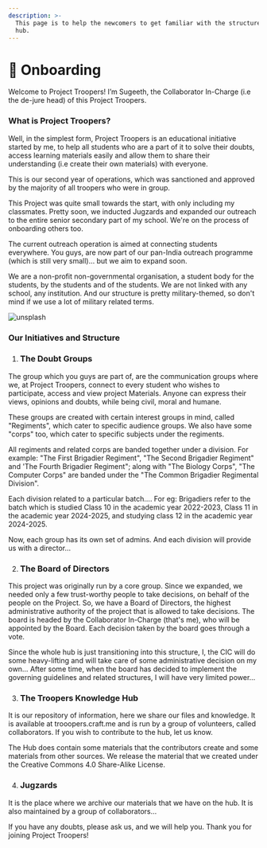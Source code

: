 ```yaml
---
description: >-
  This page is to help the newcomers to get familiar with the structure of the
  hub.
---
```


# 🎉 Onboarding

Welcome to Project Troopers! I’m Sugeeth, the Collaborator In-Charge (i.e the de-jure head) of this Project Troopers.

### What is Project Troopers?

Well, in the simplest form, Project Troopers is an educational initiative started by me, to help all students who are a part of it to solve their doubts, access learning materials easily and allow them to share their understanding (i.e create their own materials) with everyone.

This is our second year of operations, which was sanctioned and approved by the majority of all troopers who were in group.

This Project was quite small towards the start, with only including my classmates. Pretty soon, we inducted Jugzards and expanded our outreach to the entire senior secondary part of my school. We're on the process of onboarding others too.

The current outreach operation is aimed at connecting students everywhere. You guys, are now part of our pan-India outreach programme (which is still very small)… but we aim to expand soon.

We are a non-profit non-governmental organisation, a student body for the students, by the students and of the students. We are not linked with any school, any institution. And our structure is pretty military-themed, so don't mind if we use a lot of military related terms.

![unsplash](https://images.unsplash.com/photo-1532012197267-da84d127e765?crop=entropy&cs=srgb&fm=jpg&ixid=M3wxNDIyNzR8MHwxfHNlYXJjaHw1fHxlZHVjYXRpb258ZW58MHx8fHwxNzEyNDc2NTg5fDA&ixlib=rb-4.0.3&q=85)

### Our Initiatives and Structure

1. ### The Doubt Groups

The group which you guys are part of, are the communication groups where we, at Project Troopers, connect to every student who wishes to participate, access and view project Materials. Anyone can express their views, opinions and doubts, while being civil, moral and humane.

These groups are created with certain interest groups in mind, called "Regiments", which cater to specific audience groups. We also have some "corps" too, which cater to specific subjects under the regiments.

All regiments and related corps are banded together under a division. For example: "The First Brigadier Regiment", "The Second Brigadier Regiment" and 'The Fourth Brigadier Regiment"; along with "The Biology Corps", "The Computer Corps" are banded under the "The Common Brigadier Regimental Division".

Each division related to a particular batch…. For eg: Brigadiers refer to the batch which is studied Class 10 in the academic year 2022-2023, Class 11 in the academic year 2024-2025, and studying class 12 in the academic year 2024-2025.

Now, each group has its own set of admins. And each division will provide us with a director…

2. ### The Board of Directors

This project was originally run by a core group. Since we expanded, we needed only a few trust-worthy people to take decisions, on behalf of the people on the Project. So, we have a Board of Directors, the highest administrative authority of the project that is allowed to take decisions. The board is headed by the Collaborator In-Charge (that's me), who will be appointed by the Board. Each decision taken by the board goes through a vote.

Since the whole hub is just transitioning into this structure, I, the CIC will do some heavy-lifting and will take care of some administrative decision on my own… After some time, when the board has decided to implement the governing guidelines and related structures, I will have very limited power…

3. ### The Troopers Knowledge Hub

It is our repository of information, here we share our files and knowledge. It is available at trooopers.craft.me and is run by a group of volunteers, called collaborators. If you wish to contribute to the hub, let us know.&#x20;

The Hub does contain some materials that the contributors create and some materials from other sources. We release the material that we created under the Creative Commons 4.0 Share-Alike License.

4. ### Jugzards

It is the place where we archive our materials that we have on the hub. It is also maintained by a group of collaborators…

If you have any doubts, please ask us, and we will help you. Thank you for joining Project Troopers!
